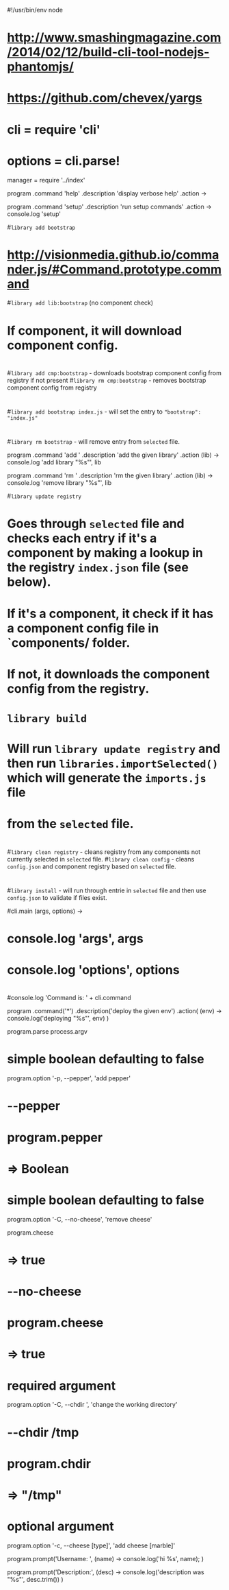 #!/usr/bin/env node

# http://www.smashingmagazine.com/2014/02/12/build-cli-tool-nodejs-phantomjs/
# https://github.com/chevex/yargs

# cli     = require 'cli'
# options = cli.parse!

manager = require '../index'

program
 .command 'help'
 .description 'display verbose help'
 .action ->

program
 .command 'setup'
 .description 'run setup commands'
 .action ->
   console.log 'setup'

#`library add bootstrap`

# http://visionmedia.github.io/commander.js/#Command.prototype.command

#`library add lib:bootstrap` (no component check)
#
# If component, it will download component config.
#
#`library add cmp:bootstrap` - downloads bootstrap component config from registry if not present
#`library rm cmp:bootstrap` - removes bootstrap component config from registry
#
#`library add bootstrap index.js` - will set the entry to `"bootstrap": "index.js"`
#
#`library rm bootstrap` - will remove entry from `selected` file.

program
 .command 'add <lib>'
 .description 'add the given library'
 .action (lib) ->
   console.log 'add library "%s"', lib


program
 .command 'rm <lib>'
 .description 'rm the given library'
 .action (lib) ->
   console.log 'remove library "%s"', lib



#`library update registry`
#
# Goes through `selected` file and checks each entry if it's a component by making a lookup in the registry `index.json` file (see below).
#
# If it's a component, it check if it has a component config file in `components/ folder.
# If not, it downloads the component config from the registry.


#
# `library build`
#
# Will run `library update registry` and then run `libraries.importSelected()` which will generate the `imports.js` file
#  from the `selected` file.
#
#
#`library clean registry` - cleans registry from any components not currently selected in `selected` file.
#`library clean config` - cleans `config.json` and component registry based on `selected` file.
#
#`library install` - will run through entrie in `selected` file and then use `config.json` to validate if files exist.


#cli.main (args, options) ->
#  console.log 'args', args
#  console.log 'options', options
#
#console.log 'Command is: ' + cli.command


program
 .command('*')
 .description('deploy the given env')
 .action( (env) ->
   console.log('deploying "%s"', env)
 )

program.parse process.argv


# simple boolean defaulting to false
program.option '-p, --pepper', 'add pepper'

# --pepper
# program.pepper
# => Boolean

# simple boolean defaulting to false
program.option '-C, --no-cheese', 'remove cheese'

program.cheese
# => true

# --no-cheese
# program.cheese
# => true

# required argument
program.option '-C, --chdir <path>', 'change the working directory'

# --chdir /tmp
# program.chdir
# => "/tmp"

# optional argument
program.option '-c, --cheese [type]', 'add cheese [marble]'


program.prompt('Username: ', (name) ->
  console.log('hi %s', name);
)

program.prompt('Description:', (desc) ->
  console.log('description was "%s"', desc.trim())
)